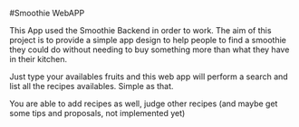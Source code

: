 #Smoothie WebAPP

This App used the Smoothie Backend in order to work. The aim of this project is to provide a simple app design to help people to find a smoothie they could do without needing to buy something more than what they have in their kitchen.

Just type your availables fruits and this web app will perform a search and list all the recipes availables. Simple as that.


You are able to add recipes as well, judge other recipes (and maybe get some tips and proposals, not implemented yet)